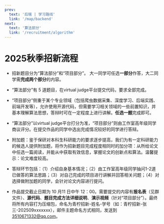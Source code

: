 ```yaml
---
prev:
  text: '后端 | 学习路线'
  link: '/map/backend'
next:
  text: '算法部分'
  link: '/recruitment/algorithm'
---
```


# 2025秋季招新流程

- 招新题目分为“算法部分”和“项目部分”。 大一同学可任选**一部分**作答，大二同学需**完成两个部分**的内容。

- “算法部分”有 5 道题目，在virtual judge平台提交代码，要求全部完成。

- “项目部分”侧重于某个专业领域（包括爬虫数据采集、深度学习、后端实践、前端开发等），允许使用开源代码，但需要学习相关领域的一些前置知识，并基本理解算法思想，答辩时可在一定程度上进行讲解。**任选一题**完成即可。 

- “算法部分”以virtual judge平台打分为准，“项目部分”则由工作室高年级同学商议评分。在提交作品的同学中选出完成情况较好的同学进行答辩。

- 附加题：鉴于保研对本科生科研能力的要求逐步提高，我们为有一定科研能力的候选人提供附加题，将作为招新题目完成程度相同时的加分项：从所给论文中任选一篇阅读，并能从中获取有效信息，掌握论文的创新点和算法。温馨提示：论文难度较高。

- 答辩环节包括：（1）介绍自身基本情况；（2）由工作室高年级同学抽问1-2道已做答的算法思路；（3）对自己完成的项目进行讲解并回答相关问题；（4）对选择做附加题的同学，会针对论文内容进行提问。

- 作品提交截止日期为 10 月11 日中午 12：00。需要提交的内容有**报名表**（见群文件）、**源代码**、**题目完成方法详细说明**、**演示视频**（针对“项目部分”）。最终将所有内容打为压缩包，命名为青柠招新-姓名-学号（如：青柠招新-张三-202509xxxxxxx），邮件主题命名方式相同，发送到 [3510671332@qq.com](mailto:1226572618@qq.com)。